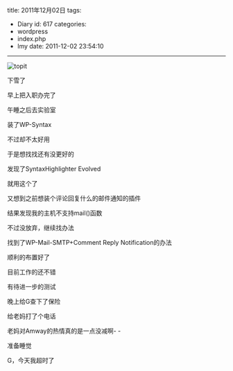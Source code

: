 title: 2011年12月02日
tags:
  - Diary
id: 617
categories:
  - wordpress
  - index.php
  - lmy
date: 2011-12-02 23:54:10
---

![](http://i.minus.com/ib1Pz90Nn3HVQD.jpg "topit")

下雪了

早上把入职办完了

<!--more-->

午睡之后去实验室

装了WP-Syntax

不过却不太好用

于是想找找还有没更好的

发现了SyntaxHighlighter Evolved

就用这个了

又想到之前想装个评论回复什么的邮件通知的插件

结果发现我的主机不支持mail()函数

不过没放弃，继续找办法

找到了WP-Mail-SMTP+Comment Reply Notification的办法

顺利的布置好了

目前工作的还不错

有待进一步的测试

晚上给G查下了保险

给老妈打了个电话

老妈对Amway的热情真的是一点没减啊- -

准备睡觉

G，今天我超时了